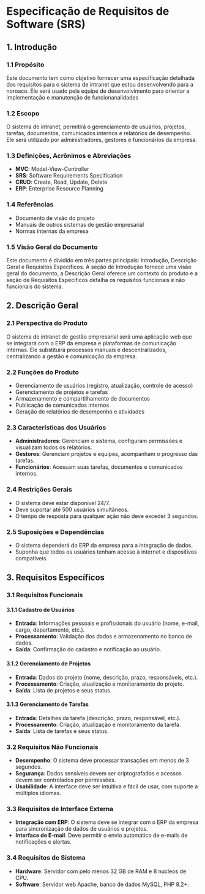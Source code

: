 # Especificação de Requisitos de Software (SRS)

## 1. Introdução

### 1.1 Propósito
Este documento tem como objetivo fornecer uma especificação detalhada dos requisitos para o sistema de intranet que estou desenvolvendo para a noroaco. Ele será usado pela equipe de desenvolvimento para orientar a implementação e manutenção de funcionanalidades

### 1.2 Escopo
O sistema de intranet, permitirá o gerenciamento de usuários, projetos, tarefas, documentos, comunicados internos e relatórios de desempenho. Ele será utilizado por administradores, gestores e funcionários da empresa.

### 1.3 Definições, Acrônimos e Abreviações
- **MVC**: Model-View-Controller
- **SRS**: Software Requirements Specification
- **CRUD**: Create, Read, Update, Delete
- **ERP**: Enterprise Resource Planning

### 1.4 Referências
- Documento de visão do projeto
- Manuais de outros sistemas de gestão empresarial
- Normas internas da empresa

### 1.5 Visão Geral do Documento
Este documento é dividido em três partes principais: Introdução, Descrição Geral e Requisitos Específicos. A seção de Introdução fornece uma visão geral do documento, a Descrição Geral oferece um contexto do produto e a seção de Requisitos Específicos detalha os requisitos funcionais e não funcionais do sistema.

## 2. Descrição Geral

### 2.1 Perspectiva do Produto
O sistema de intranet de gestão empresarial será uma aplicação web que se integrará com o ERP da empresa e plataformas de comunicação internas. Ele substituirá processos manuais e descentralizados, centralizando a gestão e comunicação da empresa.

### 2.2 Funções do Produto
- Gerenciamento de usuários (registro, atualização, controle de acesso)
- Gerenciamento de projetos e tarefas
- Armazenamento e compartilhamento de documentos
- Publicação de comunicados internos
- Geração de relatórios de desempenho e atividades

### 2.3 Características dos Usuários
- **Administradores**: Gerenciam o sistema, configuram permissões e visualizam todos os relatórios.
- **Gestores**: Gerenciam projetos e equipes, acompanham o progresso das tarefas.
- **Funcionários**: Acessam suas tarefas, documentos e comunicados internos.

### 2.4 Restrições Gerais
- O sistema deve estar disponível 24/7.
- Deve suportar até 500 usuários simultâneos.
- O tempo de resposta para qualquer ação não deve exceder 3 segundos.

### 2.5 Suposições e Dependências
- O sistema dependerá do ERP da empresa para a integração de dados.
- Suponha que todos os usuários tenham acesso à internet e dispositivos compatíveis.

## 3. Requisitos Específicos

### 3.1 Requisitos Funcionais

#### 3.1.1 Cadastro de Usuários
- **Entrada**: Informações pessoais e profissionais do usuário (nome, e-mail, cargo, departamento, etc.).
- **Processamento**: Validação dos dados e armazenamento no banco de dados.
- **Saída**: Confirmação do cadastro e notificação ao usuário.

#### 3.1.2 Gerenciamento de Projetos
- **Entrada**: Dados do projeto (nome, descrição, prazo, responsáveis, etc.).
- **Processamento**: Criação, atualização e monitoramento do projeto.
- **Saída**: Lista de projetos e seus status.

#### 3.1.3 Gerenciamento de Tarefas
- **Entrada**: Detalhes da tarefa (descrição, prazo, responsável, etc.).
- **Processamento**: Criação, atualização e monitoramento da tarefa.
- **Saída**: Lista de tarefas e seus status.

### 3.2 Requisitos Não Funcionais
- **Desempenho**: O sistema deve processar transações em menos de 3 segundos.
- **Segurança**: Dados sensíveis devem ser criptografados e acessos devem ser controlados por permissões.
- **Usabilidade**: A interface deve ser intuitiva e fácil de usar, com suporte a múltiplos idiomas.

### 3.3 Requisitos de Interface Externa
- **Integração com ERP**: O sistema deve se integrar com o ERP da empresa para sincronização de dados de usuários e projetos.
- **Interface de E-mail**: Deve permitir o envio automático de e-mails de notificações e alertas.

### 3.4 Requisitos de Sistema
- **Hardware**: Servidor com pelo menos 32 GB de RAM e 8 núcleos de CPU.
- **Software**: Servidor web Apache, banco de dados MySQL, PHP 8.2+.
